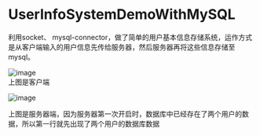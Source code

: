 # UserInfoSystemDemoWithMySQL
利用socket、 mysql-connector，做了简单的用户基本信息存储系统，运作方式是从客户端输入的用户信息先传给服务器，然后服务器再将这些信息存储至mysql。


![image](https://github.com/Kimsswift/UserInfoSystemDemo_mysql/blob/master/client1.png)  
上图是客户端



![image](https://github.com/Kimsswift/UserInfoSystemDemo_mysql/blob/master/server1.png)

上图是服务器端，因为服务器第一次开启时，数据库中已经存在了两个用户的数据，所以第一行就先出现了两个用户的数据库数据
